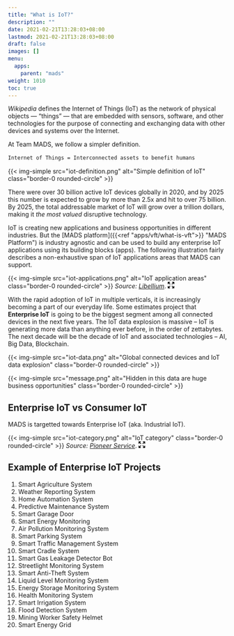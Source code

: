 ```yaml
---
title: "What is IoT?"
description: ""
date: 2021-02-21T13:28:03+08:00
lastmod: 2021-02-21T13:28:03+08:00
draft: false
images: []
menu:
  apps:
    parent: "mads"
weight: 1010
toc: true
---
```


_Wikipedia_ defines the Internet of Things (IoT) as the network of physical objects — “things” — that are embedded with sensors, software, and other technologies for the purpose of connecting and exchanging data with other devices and systems over the Internet.

At Team MADS, we follow a simpler definition.

```markdown
Internet of Things = Interconnected assets to benefit humans
```

{{< img-simple src="iot-definition.png" alt="Simple definition of IoT" class="border-0 rounded-circle" >}}

There were over 30 billion active IoT devices globally in 2020, and by 2025 this number is expected to grow by more than 2.5x and hit to over 75 billion. By 2025, the total addressable market of IoT will grow over a trillion dollars, making it _the most valued_ disruptive technology.

IoT is creating new applications and business opportunities in different industries. But the [MADS platform]({{<ref "apps/vft/what-is-vft">}} "MADS Platform") is industry agnostic and can be used to build any enterprise IoT applications using its building blocks (apps). The following illustration fairly describes a non-exhaustive span of IoT applications areas that MADS can support.

{{< img-simple src="iot-applications.png" alt="IoT application areas" class="border-0 rounded-circle" >}}
_Source:_ <a href="https://www.libelium.com/libeliumworld/top-50-iot-sensor-applications-ranking/" target="_blank"><i>Libellium</i></a>. [![Enlarge](enlarge.png "Enlarge")](iot-applications.png)

With the rapid adoption of IoT in multiple verticals, it is increasingly becoming a part of our everyday life. Some estimates project that **Enterprise IoT** is going to be the biggest segment among all connected devices in the next five years. The IoT data explosion is massive – IoT is generating more data than anything ever before, in the order of zettabytes. The next decade will be the decade of IoT and associated technologies – AI, Big Data, Blockchain.

{{< img-simple src="iot-data.png" alt="Global connected devices and IoT data explosion" class="border-0 rounded-circle" >}}

{{< img-simple src="message.png" alt="Hidden in this data are huge business opportunities" class="border-0 rounded-circle" >}}

## Enterprise IoT vs Consumer IoT

MADS is targetted towards Enterprise IoT (aka. Industrial IoT).

{{< img-simple src="iot-category.png" alt="IoT category" class="border-0 rounded-circle" >}}
_Source:_ <a href="https://pioneerserviceinc.com/blog/the-industrial-internet-of-things-iiot-and-what-it-means-to-precision-machining/" target="_blank"><i>Pioneer Service</i></a>. [![Enlarge](enlarge.png "Enlarge")](iot-category.png)

## Example of Enterprise IoT Projects

1. Smart Agriculture System
2. Weather Reporting System
3. Home Automation System
4. Predictive Maintenance System
5. Smart Garage Door
6. Smart Energy Monitoring
7. Air Pollution Monitoring System
8. Smart Parking System
9. Smart Traffic Management System
10. Smart Cradle System
11. Smart Gas Leakage Detector Bot
12. Streetlight Monitoring System
13. Smart Anti-Theft System
14. Liquid Level Monitoring System
15. Energy Storage Monitoring System
16. Health Monitoring System
17. Smart Irrigation System
18. Flood Detection System
19. Mining Worker Safety Helmet
20. Smart Energy Grid

